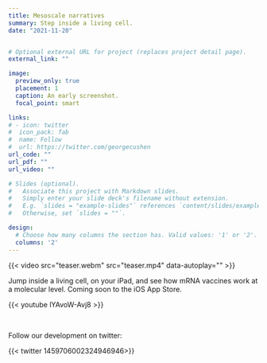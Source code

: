 ```yaml
---
title: Mesoscale narratives
summary: Step inside a living cell.
date: "2021-11-20"


# Optional external URL for project (replaces project detail page).
external_link: ""

image:
  preview_only: true
  placement: 1
  caption: An early screenshot.
  focal_point: smart

links:
# - icon: twitter
#  icon_pack: fab
#  name: Follow
#  url: https://twitter.com/georgecushen
url_code: ""
url_pdf: ""
url_video: ""

# Slides (optional).
#   Associate this project with Markdown slides.
#   Simply enter your slide deck's filename without extension.
#   E.g. `slides = "example-slides"` references `content/slides/example-slides.md`.
#   Otherwise, set `slides = ""`.

design:
  # Choose how many columns the section has. Valid values: '1' or '2'.
  columns: '2'
---
```


{{< video src="teaser.webm" src="teaser.mp4"  data-autoplay="" >}}


Jump inside a living cell, on your iPad, and see how mRNA vaccines work at a molecular level. Coming soon to the iOS App Store. 

{{< youtube lYAvoW-Avj8 >}}

 <br />

Follow our development on twitter:






{{< twitter 1459706002324946946>}}